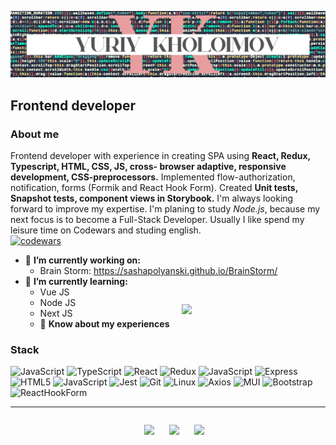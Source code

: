 <!--
**YuraKholoimov/yurakholoimov** is a ✨ _special_ ✨ repository because its `README.md` (this file) appears on your GitHub profile.

Here are some ideas to get you started:

- 🔭 I’m currently working on ...
- 🌱 I’m currently learning ...
- 👯 I’m looking to collaborate on ...
- 🤔 I’m looking for help with ...
- 💬 Ask me about ...
- 📫 How to reach me: ...
- 😄 Pronouns: ...
- ⚡ Fun fact: ...
-->
![Header](https://github.com/YuraKholoimov/yurakholoimov/blob/main/assets/YK__code_logo.png)

## Frontend developer

### About me

Frontend developer with experience
in creating SPA using **React, Redux,
Typescript, HTML, CSS, JS, cross-
browser adaptive, responsive
development, CSS-preprocessors.**
Implemented flow-authorization,
notification, forms (Formik and
React Hook Form). Created **Unit
tests, Snapshot tests, component
views in Storybook.**
I'm always looking forward to
improve my expertise. I'm planing
to study *Node.js*, because my next
focus is to become a Full-Stack
Developer. Usually I like spend my
leisure time on Codewars and
studing english.
<br/>
[![codewars](https://www.codewars.com/users/YuraKholoimov/badges/small)](https://www.codewars.com/users/YuraKholoimov)

- 🔭 **I’m currently working on:**
    - Brain Storm: https://sashapolyanski.github.io/BrainStorm/
- 🌱 **I’m currently learning:**
    - Vue JS
    - Node JS
    - Next JS
    - 📄 **Know about my experiences**
  <div style="position: relative"><a href="https://yurakholoimov.github.io/portfolio" style="position: absolute; top: -40px; left: 250px">
    <img src="https://i.pinimg.com/originals/4b/42/2a/4b422ab4ce256c6c8f5f6ae30129d86a.gif" style="height: 50px;">
    </a>
  </div>

### Stack<br/>

![JavaScript](https://img.shields.io/badge/JavaScript-D5ECF2?style=for-the-badge&logo=javascript)
![TypeScript](https://img.shields.io/badge/Typescript-D5ECF2?style=for-the-badge&logo=typescript)
![React](https://img.shields.io/badge/React-D5ECF2?style=for-the-badge&logo=react)
![Redux](https://img.shields.io/badge/redux-toolkit-D5ECF2?style=for-the-badge&logo=redux)
![JavaScript](https://img.shields.io/badge/nodejs-D5ECF2?style=for-the-badge&logo=npm)
![Express](https://img.shields.io/badge/express-D5ECF2?style=for-the-badge&logo=express)
![HTML5](https://img.shields.io/badge/html-D5ECF2?style=for-the-badge&logo=html5)
![JavaScript](https://img.shields.io/badge/SaSS-D5ECF2?style=for-the-badge&logo=sass)
![Jest](https://img.shields.io/badge/unit-D5ECF2?style=for-the-badge&logo=jest)
![Git](https://img.shields.io/badge/git-D5ECF2?style=for-the-badge&logo=git)
![Linux](https://img.shields.io/badge/linux-D5ECF2?style=for-the-badge&logo=Linux)
![Axios](https://img.shields.io/badge/axios-D5ECF2?style=for-the-badge&logo=axios)
![MUI](https://img.shields.io/badge/mui-D5ECF2?style=for-the-badge&logo=MUI)
![Bootstrap](https://img.shields.io/badge/bootstrap-D5ECF2?style=for-the-badge&logo=bootstrap)
![ReactHookForm](https://img.shields.io/badge/reacthookform-D5ECF2?style=for-the-badge&logo=reacthookform)

<hr/>
<div style="display: flex; flex-direction: row; justify-content: center">

<a href="mailto:yurakholoimov@ya.ru"><img src="https://i2.wp.com/www.macitynet.it/wp-content/uploads/2014/06/MetroUI-Other-Mail-icon.jpg" style="height: 40px; margin-left: 20px"></a>
<a href="https://www.linkedin.com/in/yuriykholoimov/"><img src="https://www.freeiconspng.com/uploads/linkedin-icon-19.png" style="height: 40px; margin-left: 20px" /></a>
<a href="https://yurakholoimov.github.io/portfolio"><img src="https://avatars.mds.yandex.net/i?id=2a0000017a015b978b256a4aa496aacd6a58-4592763-images-thumbs&n=13" style="height: 40px; margin-left: 20px" /></a>


</div>




